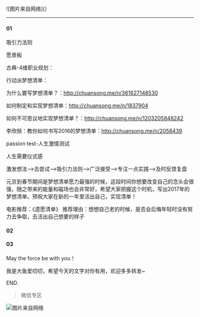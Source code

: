 ![图片来自网络](）

***

#### 01


吸引力法则

愿景板


古典-4维职业规划：

行动派梦想清单：

为什么要写梦想清单？：http://chuansong.me/n/361627148530

如何制定和实现梦想清单：http://chuansong.me/n/1837904

如何不可思议地实现梦想清单？：http://chuansong.me/n/1203205848242

李欣频：教你如何书写2016的梦想清单：http://chuansong.me/n/2058439

passion test-人生激情测试

人生需要仪式感

激发想法-->去尝试-->吸引力法则-->广泛接受-->专注一点实践-->及时反馈复盘


元旦到春节期间是梦想清单愿力最强的时候，这段时间你想要改变自己的念头会很强，随之带来的能量和磁场也会非常好，希望大家把握这个时机，写出2017年的梦想清单。预祝大家在新的一年里活出自己，实现清单！

电影推荐：《遗愿清单》 推荐理由：想想自己老的时候，是否会后悔年轻时没有努力去争取，去活出自己想要的样子


#### 02



#### 03



May the force be with you！


我是大鱼爱叨叨，希望今天的文字对你有用，欢迎多多转发~

END.

> 微信专区

![图片来自网络](http://image.dayuaidaodao.com/writing/image/wechat-code-1228-1000-1000-imageview2-imageslim.png)
